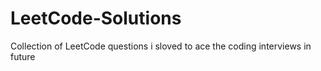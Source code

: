 # LeetCode-Solutions
Collection of LeetCode questions i sloved to ace the coding interviews in future
